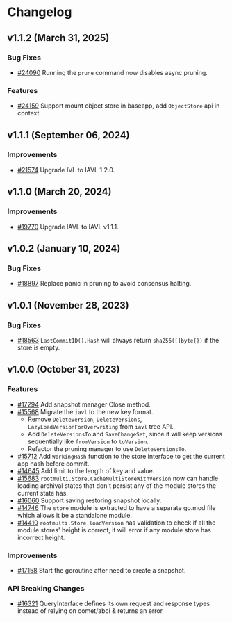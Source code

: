 <!--
Guiding Principles:
Changelogs are for humans, not machines.
There should be an entry for every single version.
The same types of changes should be grouped.
Versions and sections should be linkable.
The latest version comes first.
The release date of each version is displayed.
Mention whether you follow Semantic Versioning.
Usage:
Change log entries are to be added to the Unreleased section under the
appropriate stanza (see below). Each entry should ideally include a tag and
the Github issue reference in the following format:
* (<tag>) [#<issue-number>] Changelog message.
Types of changes (Stanzas):
"Features" for new features.
"Improvements" for changes in existing functionality.
"Deprecated" for soon-to-be removed features.
"Bug Fixes" for any bug fixes.
"API Breaking" for breaking exported APIs used by developers building on SDK.
Ref: https://keepachangelog.com/en/1.0.0/
-->

# Changelog

## v1.1.2 (March 31, 2025)

### Bug Fixes

* [#24090](https://github.com/cosmos/cosmos-sdk/pull/24090) Running the `prune` command now disables async pruning.

### Features

* [#24159](https://github.com/cosmos/cosmos-sdk/pull/24159) Support mount object store in baseapp, add `ObjectStore` api in context.

## v1.1.1 (September 06, 2024)

### Improvements

* [#21574](https://github.com/cosmos/cosmos-sdk/pull/21574) Upgrade IVL to IAVL 1.2.0.

## v1.1.0 (March 20, 2024)

### Improvements

* [#19770](https://github.com/cosmos/cosmos-sdk/pull/19770) Upgrade IAVL to IAVL v1.1.1.

## v1.0.2 (January 10, 2024)

### Bug Fixes

* [#18897](https://github.com/cosmos/cosmos-sdk/pull/18897) Replace panic in pruning to avoid consensus halting. 

## v1.0.1 (November 28, 2023)

### Bug Fixes

* [#18563](https://github.com/cosmos/cosmos-sdk/pull/18563) `LastCommitID().Hash` will always return `sha256([]byte{})` if the store is empty.

## v1.0.0 (October 31, 2023)

### Features

* [#17294](https://github.com/cosmos/cosmos-sdk/pull/17294) Add snapshot manager Close method.
* [#15568](https://github.com/cosmos/cosmos-sdk/pull/15568) Migrate the `iavl` to the new key format.
    * Remove `DeleteVersion`, `DeleteVersions`, `LazyLoadVersionForOverwriting` from `iavl` tree API.
    * Add `DeleteVersionsTo` and `SaveChangeSet`, since it will keep versions sequentially like `fromVersion` to `toVersion`.
    * Refactor the pruning manager to use `DeleteVersionsTo`.
* [#15712](https://github.com/cosmos/cosmos-sdk/pull/15712) Add `WorkingHash` function to the store interface  to get the current app hash before commit.
* [#14645](https://github.com/cosmos/cosmos-sdk/pull/14645) Add limit to the length of key and value.
* [#15683](https://github.com/cosmos/cosmos-sdk/pull/15683) `rootmulti.Store.CacheMultiStoreWithVersion` now can handle loading archival states that don't persist any of the module stores the current state has.
* [#16060](https://github.com/cosmos/cosmos-sdk/pull/16060) Support saving restoring snapshot locally.
* [#14746](https://github.com/cosmos/cosmos-sdk/pull/14746) The `store` module is extracted to have a separate go.mod file which allows it be a standalone module.
* [#14410](https://github.com/cosmos/cosmos-sdk/pull/14410) `rootmulti.Store.loadVersion` has validation to check if all the module stores' height is correct, it will error if any module store has incorrect height.

### Improvements

* [#17158](https://github.com/cosmos/cosmos-sdk/pull/17158) Start the goroutine after need to create a snapshot.

### API Breaking Changes

* [#16321](https://github.com/cosmos/cosmos-sdk/pull/16321) QueryInterface defines its own request and response types instead of relying on comet/abci & returns an error
